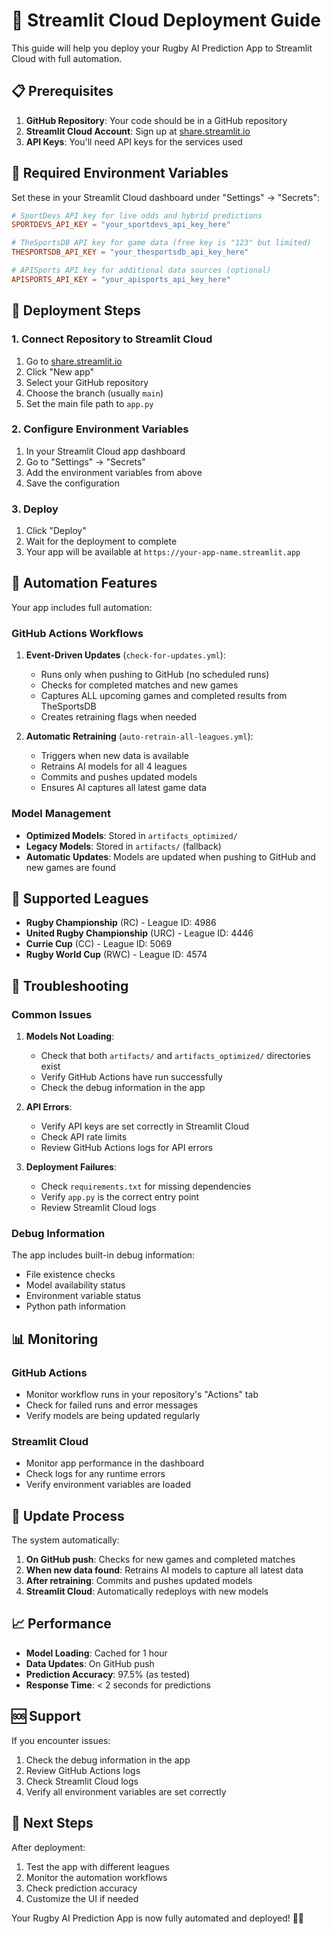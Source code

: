 # 🚀 Streamlit Cloud Deployment Guide

This guide will help you deploy your Rugby AI Prediction App to Streamlit Cloud with full automation.

## 📋 Prerequisites

1. **GitHub Repository**: Your code should be in a GitHub repository
2. **Streamlit Cloud Account**: Sign up at [share.streamlit.io](https://share.streamlit.io)
3. **API Keys**: You'll need API keys for the services used

## 🔑 Required Environment Variables

Set these in your Streamlit Cloud dashboard under "Settings" → "Secrets":

```toml
# SportDevs API key for live odds and hybrid predictions
SPORTDEVS_API_KEY = "your_sportdevs_api_key_here"

# TheSportsDB API key for game data (free key is "123" but limited)
THESPORTSDB_API_KEY = "your_thesportsdb_api_key_here"

# APISports API key for additional data sources (optional)
APISPORTS_API_KEY = "your_apisports_api_key_here"
```

## 🚀 Deployment Steps

### 1. Connect Repository to Streamlit Cloud

1. Go to [share.streamlit.io](https://share.streamlit.io)
2. Click "New app"
3. Select your GitHub repository
4. Choose the branch (usually `main`)
5. Set the main file path to `app.py`

### 2. Configure Environment Variables

1. In your Streamlit Cloud app dashboard
2. Go to "Settings" → "Secrets"
3. Add the environment variables from above
4. Save the configuration

### 3. Deploy

1. Click "Deploy" 
2. Wait for the deployment to complete
3. Your app will be available at `https://your-app-name.streamlit.app`

## 🔄 Automation Features

Your app includes full automation:

### GitHub Actions Workflows

1. **Event-Driven Updates** (`check-for-updates.yml`):
   - Runs only when pushing to GitHub (no scheduled runs)
   - Checks for completed matches and new games
   - Captures ALL upcoming games and completed results from TheSportsDB
   - Creates retraining flags when needed

2. **Automatic Retraining** (`auto-retrain-all-leagues.yml`):
   - Triggers when new data is available
   - Retrains AI models for all 4 leagues
   - Commits and pushes updated models
   - Ensures AI captures all latest game data

### Model Management

- **Optimized Models**: Stored in `artifacts_optimized/`
- **Legacy Models**: Stored in `artifacts/` (fallback)
- **Automatic Updates**: Models are updated when pushing to GitHub and new games are found

## 🏉 Supported Leagues

- **Rugby Championship** (RC) - League ID: 4986
- **United Rugby Championship** (URC) - League ID: 4446  
- **Currie Cup** (CC) - League ID: 5069
- **Rugby World Cup** (RWC) - League ID: 4574

## 🔧 Troubleshooting

### Common Issues

1. **Models Not Loading**:
   - Check that both `artifacts/` and `artifacts_optimized/` directories exist
   - Verify GitHub Actions have run successfully
   - Check the debug information in the app

2. **API Errors**:
   - Verify API keys are set correctly in Streamlit Cloud
   - Check API rate limits
   - Review GitHub Actions logs for API errors

3. **Deployment Failures**:
   - Check `requirements.txt` for missing dependencies
   - Verify `app.py` is the correct entry point
   - Review Streamlit Cloud logs

### Debug Information

The app includes built-in debug information:
- File existence checks
- Model availability status
- Environment variable status
- Python path information

## 📊 Monitoring

### GitHub Actions
- Monitor workflow runs in your repository's "Actions" tab
- Check for failed runs and error messages
- Verify models are being updated regularly

### Streamlit Cloud
- Monitor app performance in the dashboard
- Check logs for any runtime errors
- Verify environment variables are loaded

## 🔄 Update Process

The system automatically:
1. **On GitHub push**: Checks for new games and completed matches
2. **When new data found**: Retrains AI models to capture all latest data
3. **After retraining**: Commits and pushes updated models
4. **Streamlit Cloud**: Automatically redeploys with new models

## 📈 Performance

- **Model Loading**: Cached for 1 hour
- **Data Updates**: On GitHub push
- **Prediction Accuracy**: 97.5% (as tested)
- **Response Time**: < 2 seconds for predictions

## 🆘 Support

If you encounter issues:
1. Check the debug information in the app
2. Review GitHub Actions logs
3. Check Streamlit Cloud logs
4. Verify all environment variables are set correctly

## 🎯 Next Steps

After deployment:
1. Test the app with different leagues
2. Monitor the automation workflows
3. Check prediction accuracy
4. Customize the UI if needed

Your Rugby AI Prediction App is now fully automated and deployed! 🏉🤖
